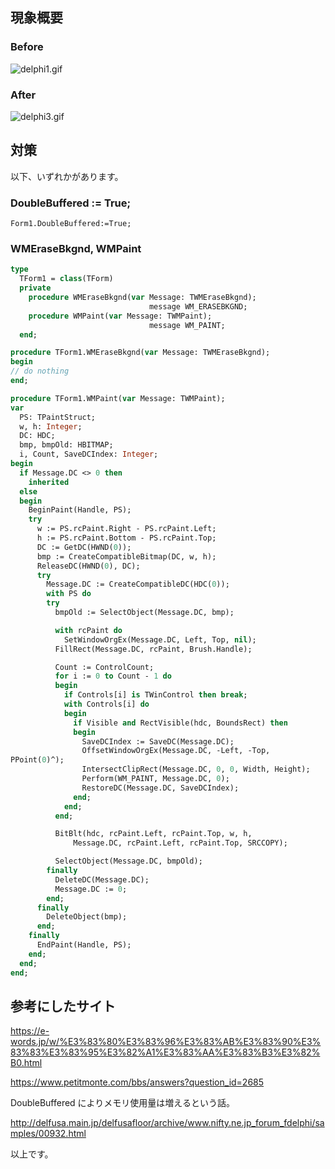 ## 現象概要

### Before
![delphi1.gif](https://qiita-image-store.s3.ap-northeast-1.amazonaws.com/0/93824/3a6912ab-dcca-a08d-b606-cf00d1745267.gif)


### After

![delphi3.gif](https://qiita-image-store.s3.ap-northeast-1.amazonaws.com/0/93824/deedcbb8-1e46-1ac4-6aa7-656d81faae89.gif)


## 対策

以下、いずれかがあります。

### DoubleBuffered := True;

``` 
Form1.DoubleBuffered:=True;
```


### WMEraseBkgnd, WMPaint

```pascal
type
  TForm1 = class(TForm)
  private
    procedure WMEraseBkgnd(var Message: TWMEraseBkgnd);
                               message WM_ERASEBKGND;
    procedure WMPaint(var Message: TWMPaint);
                               message WM_PAINT;
  end;

procedure TForm1.WMEraseBkgnd(var Message: TWMEraseBkgnd);
begin
// do nothing
end;

procedure TForm1.WMPaint(var Message: TWMPaint);
var
  PS: TPaintStruct;
  w, h: Integer;
  DC: HDC;
  bmp, bmpOld: HBITMAP;
  i, Count, SaveDCIndex: Integer;
begin
  if Message.DC <> 0 then
    inherited
  else
  begin
    BeginPaint(Handle, PS);
    try
      w := PS.rcPaint.Right - PS.rcPaint.Left;
      h := PS.rcPaint.Bottom - PS.rcPaint.Top;
      DC := GetDC(HWND(0));
      bmp := CreateCompatibleBitmap(DC, w, h);
      ReleaseDC(HWND(0), DC);
      try
        Message.DC := CreateCompatibleDC(HDC(0));
        with PS do
        try
          bmpOld := SelectObject(Message.DC, bmp);

          with rcPaint do
            SetWindowOrgEx(Message.DC, Left, Top, nil);
          FillRect(Message.DC, rcPaint, Brush.Handle);

          Count := ControlCount;
          for i := 0 to Count - 1 do
          begin
            if Controls[i] is TWinControl then break;
            with Controls[i] do
            begin
              if Visible and RectVisible(hdc, BoundsRect) then
              begin
                SaveDCIndex := SaveDC(Message.DC);
                OffsetWindowOrgEx(Message.DC, -Left, -Top, 
PPoint(0)^);
                IntersectClipRect(Message.DC, 0, 0, Width, Height);
                Perform(WM_PAINT, Message.DC, 0);
                RestoreDC(Message.DC, SaveDCIndex);
              end;
            end;
          end;

          BitBlt(hdc, rcPaint.Left, rcPaint.Top, w, h,
              Message.DC, rcPaint.Left, rcPaint.Top, SRCCOPY);

          SelectObject(Message.DC, bmpOld);
        finally
          DeleteDC(Message.DC);
          Message.DC := 0;
        end;
      finally
        DeleteObject(bmp);
      end;
    finally
      EndPaint(Handle, PS);
    end;
  end;
end;

```


## 参考にしたサイト

https://e-words.jp/w/%E3%83%80%E3%83%96%E3%83%AB%E3%83%90%E3%83%83%E3%83%95%E3%82%A1%E3%83%AA%E3%83%B3%E3%82%B0.html

https://www.petitmonte.com/bbs/answers?question_id=2685

DoubleBuffered によりメモリ使用量は増えるという話。

http://delfusa.main.jp/delfusafloor/archive/www.nifty.ne.jp_forum_fdelphi/samples/00932.html

以上です。
